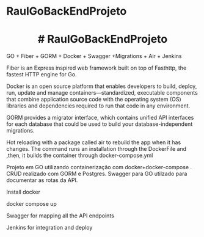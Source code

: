 # RaulGoBackEndProjeto

<h1 align="center"> # RaulGoBackEndProjeto </h1>
GO + Fiber + GORM + Docker + Swagger +Migrations + Air + Jenkins 

Fiber is an Express inspired web framework built on top of Fasthttp, the fastest HTTP engine for Go. 

Docker is an open source platform that enables developers to build, deploy, run, update and manage containers—standardized, executable components that combine application source code with the operating system (OS) libraries and dependencies required to run that code in any environment.

GORM provides a migrator interface, which contains unified API interfaces for each database that could be used to build your database-independent migrations.

Hot reloading with a package called air to rebuild the app when it has changes. The command runs an installation through the DockerFile and ,then, it builds the container through docker-compose.yml

Projeto em GO utilizando containerização com docker+docker-compose . CRUD realizado com GORM e Postgres. Swagger para GO utilzado para documentar as rotas da API.



Install docker 

docker compose up

Swagger for mapping all the API endpoints

Jenkins for integration and deploy
